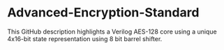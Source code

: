 # Advanced-Encryption-Standard
This GitHub description highlights a Verilog AES-128 core using a unique 4x16-bit state representation using 8 bit barrel shifter.
